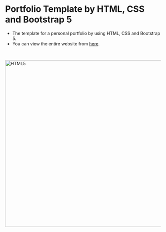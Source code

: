 # Portfolio Template by HTML, CSS and Bootstrap 5


 - The template for a personal portfolio by using HTML, CSS and Bootstrap 5. 
 - You can view the entire website from [here](https://b5-portfolio-template.netlify.app/).
<br>
<p align="left">
<img src="https://user-images.githubusercontent.com/13468728/219106400-dcdd7ff9-cc02-4328-bb79-43fa3982c273.png" title="HTML5" alt="HTML5" width="540" height="540"/>
</p>

